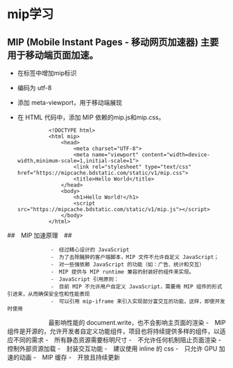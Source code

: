 # mip学习 #

## MIP (Mobile Instant Pages - 移动网页加速器) 主要用于移动端页面加速。 ##

- 在<html>标签中增加mip标识
- 编码为 utf-8
- 添加 meta-viewport，用于移动端展现
- 在 HTML 代码中，添加 MIP 依赖的mip.js和mip.css。

                <!DOCTYPE html>
                <html mip>
                    <head>
                        <meta charset="UTF-8">
                        <meta name="viewport" content="width=device-width,minimum-scale=1,initial-scale=1">
                        <link rel="stylesheet" type="text/css" href="https://mipcache.bdstatic.com/static/v1/mip.css">
                        <title>Hello World</title>
                    </head>
                    <body>
                        <h1>Hello World!</h1>
                        <script src="https://mipcache.bdstatic.com/static/v1/mip.js"></script>  
                    </body>
                </html>
                

##　MIP 加速原理　##

                  -　经过精心设计的 JavaScript
                  -　为了去除臃肿的客户端脚本，MIP 文件不允许自定义 JavaScript；
                  -　对一些强依赖 JavaScript 的功能（如：广告、统计和交互）
                  -　MIP 提供与 MIP runtime 兼容的封装好的组件来实现。
                  -　JavaScript 引用原则：
                  -　目前 MIP 不允许用户自定义 JavaScript，需要用 MIP 组件的形式引进来，从而确保安全性和性能表现
                  -　可以引用 mip-iframe 来引入实现部分富交互的功能，这样，即使开发时使用
                  　　最影响性能的 document.write，也不会影响主页面的渲染
                  -　MIP 组件是开源的，允许开发者自定义功能组件，项目也将持续提供多样的组件，以适应不同的需求
                  -　所有静态资源需要标明尺寸
                  -　不允许任何机制阻止页面渲染
                  -　控制外部资源加载
                  -　封装交互功能
                  -　建议使用 inline 的 css
                  -　只允许 GPU 加速的动画
                  -　MIP 缓存
                  -　开放且持续更新
